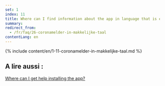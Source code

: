 ```yaml
---
set: 1
index: 11
title: Where can I find information about the app in language that is easy to understand?
summary: 
redirect_from: 
  - /fr/faq/26-coronamelder-in-makkelijke-taal
contentLang: en
---
```

{% include content/en/1-11-coronamelder-in-makkelijke-taal.md %}

## A lire aussi :

[Where can I get help installing the app?](/{{page.lang}}/faq/1-10-waar-kan-ik-hulp-krijgen-bij-het-installeren-van-de-app)
